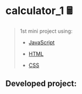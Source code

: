 # calculator_1 🖩

> 1st mini project using:
>
> - [JavaScript](https://www.w3schools.com/js/DEFAULT.asp)
>
> - [HTML](https://www.w3schools.com/html/default.asp)
>
> - [CSS](https://www.w3schools.com/css/default.asp)

## Developed project:

